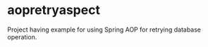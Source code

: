 aopretryaspect
==============

Project having example for using Spring AOP for retrying database operation.
